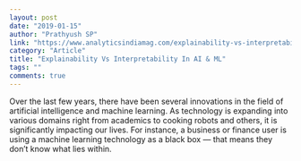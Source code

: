 ```yaml
---
layout: post
date: "2019-01-15"
author: "Prathyush SP"
link: "https://www.analyticsindiamag.com/explainability-vs-interpretability-in-artificial-intelligence-and-machine-learning/"
category: "Article"
title: "Explainability Vs Interpretability In AI & ML"
tags: ""
comments: true
---
```

Over the last few years, there have been several innovations in the field of artificial intelligence and machine learning. As technology is expanding into various domains right from academics to cooking robots and others, it is significantly impacting our lives. For instance, a business or finance user is using a machine learning technology as a black box — that means they don’t know what lies within.